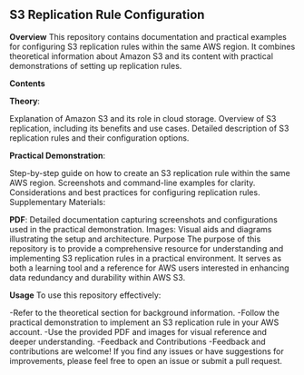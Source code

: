 ## S3 Replication Rule Configuration ##
**Overview**
This repository contains documentation and practical examples for configuring S3 replication rules within the same AWS region. It combines theoretical information about Amazon S3 and its content with practical demonstrations of setting up replication rules.

**Contents**

**Theory**:

Explanation of Amazon S3 and its role in cloud storage.
Overview of S3 replication, including its benefits and use cases.
Detailed description of S3 replication rules and their configuration options.

**Practical Demonstration**:

Step-by-step guide on how to create an S3 replication rule within the same AWS region.
Screenshots and command-line examples for clarity.
Considerations and best practices for configuring replication rules.
Supplementary Materials:

**PDF**: Detailed documentation capturing screenshots and configurations used in the practical demonstration.
Images: Visual aids and diagrams illustrating the setup and architecture.
Purpose
The purpose of this repository is to provide a comprehensive resource for understanding and implementing S3 replication rules in a practical environment. It serves as both a learning tool and a reference for AWS users interested in enhancing data redundancy and durability within AWS S3.

**Usage**
To use this repository effectively:

 -Refer to the theoretical section for background information.
-Follow the practical demonstration to implement an S3 replication rule in your AWS account.
-Use the provided PDF and images for visual reference and deeper understanding.
-Feedback and Contributions
-Feedback and contributions are welcome! If you find any issues or have suggestions for improvements, please feel free to open an issue or submit a pull request.